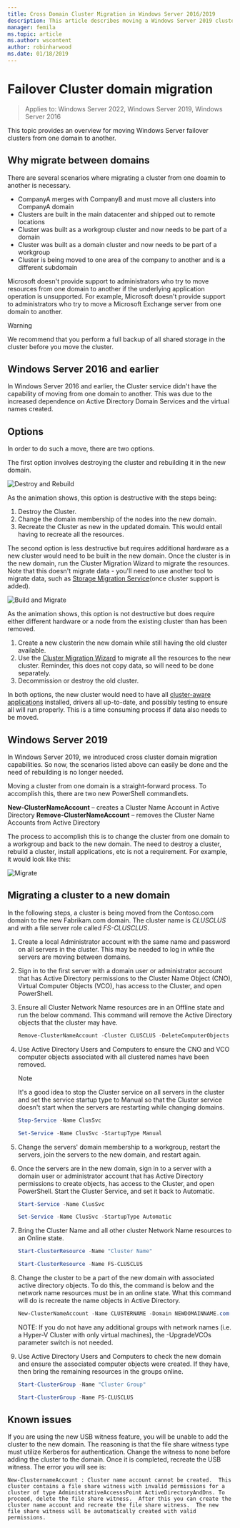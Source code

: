 ```yaml
---
title: Cross Domain Cluster Migration in Windows Server 2016/2019
description: This article describes moving a Windows Server 2019 cluster from one domain to another
manager: femila
ms.topic: article
ms.author: wscontent
author: robinharwood
ms.date: 01/18/2019
---
```

# Failover Cluster domain migration

>Applies to: Windows Server 2022, Windows Server 2019, Windows Server 2016

This topic provides an overview for moving Windows Server failover clusters from one domain to another.

## Why migrate between domains

There are several scenarios where migrating a cluster from one doamin to another is necessary.

- CompanyA merges with CompanyB and must move all clusters into CompanyA domain
- Clusters are built in the main datacenter and shipped out to remote locations
- Cluster was built as a workgroup cluster and now needs to be part of a domain
- Cluster was built as a domain cluster and now needs to be part of a workgroup
- Cluster is being moved to one area of the company to another and is a different subdomain

Microsoft doesn't provide support to administrators who try to move resources from one domain to another if the underlying application operation is unsupported. For example, Microsoft doesn't provide support to administrators who try to move a Microsoft Exchange server from one domain to another.

   > [!WARNING]
   > We recommend that you perform a full backup of all shared storage in the cluster before you move the cluster.

## Windows Server 2016 and earlier

In Windows Server 2016 and earlier, the Cluster service didn't have the capability of moving from one domain to another.  This was due to the increased dependence on Active Directory Domain Services and the virtual names created.

## Options

In order to do such a move, there are two options.

The first option involves destroying the cluster and rebuilding it in the new domain.

![Destroy and Rebuild](media/Cross-Domain-Cluster-Migration/Cross-Cluster-Domain-Migration-1.gif)

As the animation shows, this option is destructive with the steps being:

1. Destroy the Cluster.
2. Change the domain membership of the nodes into the new domain.
3. Recreate the Cluster as new in the updated domain.  This would entail having to recreate all the resources.

The second option is less destructive but requires additional hardware as a new cluster would need to be built in the new domain.  Once the cluster is in the new domain, run the Cluster Migration Wizard to migrate the resources. Note that this doesn't migrate data - you'll need to use another tool to migrate data, such as [Storage Migration Service](../storage/storage-migration-service/overview.md)(once cluster support is added).

![Build and Migrate](media/Cross-Domain-Cluster-Migration/Cross-Cluster-Domain-Migration-2.gif)

As the animation shows, this option is not destructive but does require either different hardware or a node from the existing cluster than has been removed.

1. Create a new clusterin the new domain while still having the old cluster available.
2. Use the [Cluster Migration Wizard](/previous-versions/windows/it-pro/windows-server-2008-R2-and-2008/cc754481(v=ws.10)) to migrate all the resources to the new cluster. Reminder, this does not copy data, so will need to be done separately.
3. Decommission or destroy the old cluster.

In both options, the new cluster would need to have all [cluster-aware applications](/previous-versions/windows/desktop/mscs/cluster-aware-applications) installed, drivers all up-to-date, and possibly testing to ensure all will run properly.  This is a time consuming process if data also needs to be moved.

## Windows Server 2019

In Windows Server 2019, we introduced cross cluster domain migration capabilities.  So now, the scenarios listed above can easily be done and the need of rebuilding is no longer needed.

Moving a cluster from one domain is a straight-forward process. To accomplish this, there are two new PowerShell commandlets.

**New-ClusterNameAccount** – creates a Cluster Name Account in Active Directory
**Remove-ClusterNameAccount** – removes the Cluster Name Accounts from Active Directory

The process to accomplish this is to change the cluster from one domain to a workgroup and back to the new domain.  The need to destroy a cluster, rebuild a cluster, install applications, etc is not a requirement. For example, it would look like this:

![Migrate](media/Cross-Domain-Cluster-Migration/Cross-Cluster-Domain-Migration-3.gif)

## Migrating a cluster to a new domain

In the following steps, a cluster is being moved from the Contoso.com domain to the new Fabrikam.com domain.  The cluster name is *CLUSCLUS* and with a file server role called *FS-CLUSCLUS*.

1. Create a local Administrator account with the same name and password on all servers in the cluster.  This may be needed to log in while the servers are moving between domains.
2. Sign in to the first server with a domain user or administrator account that has Active Directory permissions to the Cluster Name Object (CNO), Virtual Computer Objects (VCO), has access to the Cluster, and open PowerShell.
3. Ensure all Cluster Network Name resources are in an Offline state and run the below command.  This command will remove the Active Directory objects that the cluster may have.

   ```PowerShell
   Remove-ClusterNameAccount -Cluster CLUSCLUS -DeleteComputerObjects
   ```
4. Use Active Directory Users and Computers to ensure the CNO and VCO computer objects associated with all clustered names have been removed.

   > [!NOTE]
   > It's a good idea to stop the Cluster service on all servers in the cluster and set the service startup type to Manual so that the Cluster service doesn't start when the servers are restarting while changing domains.

   ```PowerShell
   Stop-Service -Name ClusSvc

   Set-Service -Name ClusSvc -StartupType Manual
   ```

5. Change the servers' domain membership to a workgroup, restart the servers, join the servers to the new domain, and restart again.
6. Once the servers are in the new domain, sign in to a server with a domain user or administrator account that has Active Directory permissions to create objects, has access to the Cluster, and open PowerShell. Start the Cluster Service, and set it back to Automatic.

   ```PowerShell
   Start-Service -Name ClusSvc

   Set-Service -Name ClusSvc -StartupType Automatic
   ```
7. Bring the Cluster Name and all other cluster Network Name resources to an Online state.

   ```PowerShell
   Start-ClusterResource -Name "Cluster Name"

   Start-ClusterResource -Name FS-CLUSCLUS
   ```

8. Change the cluster to be a part of the new domain with associated active directory objects. To do this, the command is below and the network name resources must be in an online state.  What this command will do is recreate the name objects in Active Directory.

   ```PowerShell
   New-ClusterNameAccount -Name CLUSTERNAME -Domain NEWDOMAINNAME.com -UpgradeVCOs
   ```

    NOTE: If you do not have any additional groups with network names (i.e. a Hyper-V Cluster with only virtual machines), the -UpgradeVCOs parameter switch is not needed.

9. Use Active Directory Users and Computers to check the new domain and ensure the associated computer objects were created. If they have, then bring the remaining resources in the groups online.

   ```PowerShell
   Start-ClusterGroup -Name "Cluster Group"

   Start-ClusterGroup -Name FS-CLUSCLUS
   ```

## Known issues

If you are using the new USB witness feature, you will be unable to add the cluster to the new domain.  The reasoning is that the file share witness type must utilize Kerberos for authentication.  Change the witness to none before adding the cluster to the domain.  Once it is completed, recreate the USB witness.  The error you will see is:

```
New-ClusternameAccount : Cluster name account cannot be created.  This cluster contains a file share witness with invalid permissions for a cluster of type AdministrativeAccesssPoint ActiveDirectoryAndDns. To proceed, delete the file share witness.  After this you can create the cluster name account and recreate the file share witness.  The new file share witness will be automatically created with valid permissions.
```
